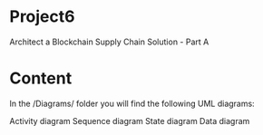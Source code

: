 # Project6

Architect a Blockchain Supply Chain Solution - Part A

# Content
In the /Diagrams/ folder you will find the following UML diagrams:

Activity diagram
Sequence diagram
State diagram
Data diagram 

